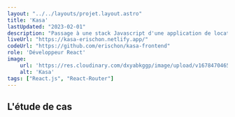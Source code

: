 ```yaml
---
layout: "../../layouts/projet.layout.astro"
title: 'Kasa'
lastUpdated: "2023-02-01"
description: "Passage à une stack Javascript d'une application de location d'appartements."
liveUrl: "https://kasa-erischon.netlify.app/"
codeUrl: "https://github.com/erischon/kasa-frontend"
role: 'Développeur React'
image:
    url: 'https://res.cloudinary.com/dxyabkggp/image/upload/v1678470465/erischon-website/projects/kasa-800x419-1_p1gj1o.png' 
    alt: 'Kasa'
tags: ["React.js", "React-Router"]
---
```


## L'étude de cas